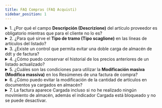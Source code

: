 ```yaml
---
title: FAQ Compras (FAQ Acquisti)
sidebar_position: 1
---
```


<details>

  <summary>1. ¿Por qué el campo <b>Descripción (Descrizione)</b> del artículo proveedor es obligatorio mientras que para el cliente no lo es?</summary>
  
El cliente necesita saber cuál es su código, pero la descripción no es importante, ya que se utiliza el código en el impreso. En cambio, para el proveedor, la descripción puede ser mucho más técnica y necesaria, ya que los datos son importados, por lo general.

</details>


<details>

  <summary>2. ¿Para qué sirve el <b>Tipo de tramo (Tipo scaglione)</b> en las líneas de artículos del listado?</summary>
  
El tipo de tramo insertado en la línea del artículo del listado se propone automáticamente en los documentos, de lo contrario, será el usuario quien elija manualmente el tipo de tramo a aplicar en la línea. Recordemos que para el mismo artículo de listado es posible insertar diferentes tramos de descuento.

</details>


<details>

  <summary>3. ¿Existe un control que permita evitar una doble carga de almacén de ddt y de factura?</summary>
  
Sí, si una factura está vinculada a un ddt cargado o descargado, la factura no podrá ser cargada/descargada, a menos que en el tipo de factura haya activo el indicador “Desvincular (Scollega)”: en este caso será posible mover tanto el ddt como la factura.

</details>


<details>

  <summary>4. ¿Cómo puedo conservar el historial de los precios anteriores de un listado actualizado?</summary>
  
En este caso, es necesario realizar una duplicación del documento.

</details>


<details>

  <summary>5. ¿Cuáles son las condiciones para utilizar la <b>Modificación masiva (Modifica massiva)</b> en los Resúmenes de una factura de compra?</summary>
  
Las condiciones son:       
 1. El precio no debe estar gravado por IVA;     
 2. Los artículos no deben tener descuentos;  
 3. Los artículos deben tener una cantidad efectiva.

</details>


<details>

  <summary>6. ¿Cómo puedo evitar la modificación de la cantidad de artículos en documentos ya cargados en almacén?</summary>
  
Es necesario abrir los Parámetros iniciales de almacén correspondientes al año en curso y desactivar el indicador **modifica quantità** en la sección *modifica reg. di magazzino da documenti*. Esto impedirá la modificación de la cantidad de línea en documentos ya movidos en el almacén.

</details>


<details>

  <summary>7. La factura aparece Cargada incluso si no he realizado ningún movimiento de almacén, además el indicador Cargada está bloqueado y no se puede desactivar.</summary>
  
En el caso de una factura creada a partir de un documento de transporte ya cargado, existe el parámetro general VE-PurchaseInvoices_VerifyLoadStatusDDT que bloquea el indicador Cargada también en la factura.          

</details>